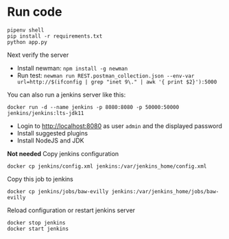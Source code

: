 # Run code  

```shell
pipenv shell
pip install -r requirements.txt
python app.py
```

Next verify the server

* Install newman: `npm install -g newman`
* Run test: `newman run REST.postman_collection.json --env-var url=http://$(ifconfig | grep "inet 9\." | awk '{ print $2}'):5000
`

You can also run a jenkins server like this:

```shell
docker run -d --name jenkins -p 8080:8080 -p 50000:50000 jenkins/jenkins:lts-jdk11
```

* Login to <http://localhost:8080> as user `admin` and the displayed password
* Install suggested plugins
* Install NodeJS and JDK

**Not needed** Copy jenkins configuration

```shell
docker cp jenkins/config.xml jenkins:/var/jenkins_home/config.xml
```

Copy this job to jenkins

```shell
docker cp jenkins/jobs/baw-evilly jenkins:/var/jenkins_home/jobs/baw-evilly
```

Reload configuration or restart jenkins server

```shell
docker stop jenkins
docker start jenkins
```
